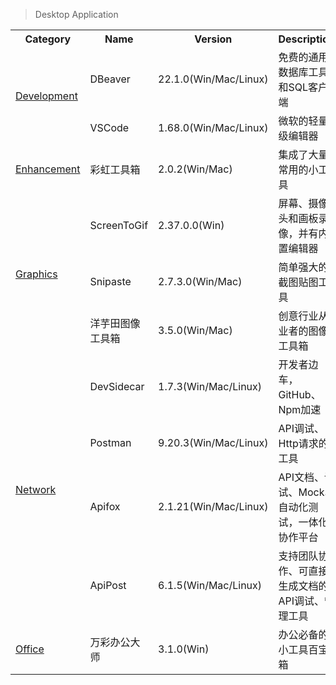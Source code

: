 > Desktop Application

<table>
  <tr>
    <th>Category</th>
    <th>Name</th>
    <th>Version</th>
    <th>Description</th>
  </tr>
  <tr>
    <td rowspan="2"><a href="#/WinTools/development">Development</a></td>
    <td>DBeaver</td>
    <td>22.1.0(Win/Mac/Linux)</td>
    <td>免费的通用数据库工具和SQL客户端</td>
  </tr>
  <tr>
    <td>VSCode</td>
    <td>1.68.0(Win/Mac/Linux)</td>
    <td>微软的轻量级编辑器</td>
  </tr>
  <tr>
    <td rowspan="1"><a href="#/WinTools/enhancement">Enhancement</a></td>
    <td>彩虹工具箱</td>
    <td>2.0.2(Win/Mac)</td>
    <td>集成了大量常用的小工具</td>
  </tr>
  <tr>
    <td rowspan="3"><a href="#/WinTools/graphics">Graphics</a></td>
    <td>ScreenToGif</td>
    <td>2.37.0.0(Win)</td>
    <td>屏幕、摄像头和画板录像，并有内置编辑器</td>
  </tr>
  <tr>
    <td>Snipaste</td>
    <td>2.7.3.0(Win/Mac)</td>
    <td>简单强大的截图贴图工具</td>
  </tr>
  <tr>
    <td>洋芋田图像工具箱</td>
    <td>3.5.0(Win/Mac)</td>
    <td>创意行业从业者的图像工具箱</td>
  </tr>
  <tr>
    <td rowspan="4"><a href="#/WinTools/network">Network</a></td>
    <td>DevSidecar</td>
    <td>1.7.3(Win/Mac/Linux)</td>
    <td>开发者边车，GitHub、Npm加速</td>
  </tr>
  <tr>
    <td>Postman</td>
    <td>9.20.3(Win/Mac/Linux)</td>
    <td>API调试、Http请求的工具</td>
  </tr>
  <tr>
    <td>Apifox</td>
    <td>2.1.21(Win/Mac/Linux)</td>
    <td>API文档、调试、Mock、自动化测试，一体化协作平台</td>
  </tr>
  <tr>
    <td>ApiPost</td>
    <td>6.1.5(Win/Mac/Linux)</td>
    <td>支持团队协作、可直接生成文档的API调试、管理工具</td>
  </tr>
  <tr>
    <td rowspan="1"><a href="#/WinTools/office">Office</a></td>
    <td>万彩办公大师</td>
    <td>3.1.0(Win)</td>
    <td>办公必备的小工具百宝箱</td>
  </tr>
</table>
